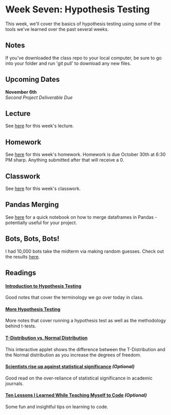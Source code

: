 # Week Seven: Hypothesis Testing

This week, we'll cover the basics of hypothesis testing using some of the tools we've learned over the past several weeks.

## Notes

If you've downloaded the class repo to your local computer, be sure to go into your folder and run 'git pull' to download any new files.

## Upcoming Dates  

**November 6th**  
*Second Project Deliverable Due*


## Lecture

See [here](https://github.com/CSC217/fall_2019/blob/master/week07-hypothesis_testing/Week_Seven_Hypothesis_Testing.pdf) for this week's lecture.

## Homework

See [here](https://github.com/CSC217/fall_2019/blob/master/week07-hypothesis_testing/Homework_Seven.ipynb) for this week's homework. Homework is due October 30th at 6:30 PM sharp. Anything submitted after that will receive a 0.

## Classwork

See [here](https://github.com/CSC217/fall_2019/blob/master/week07-hypothesis_testing/Hypothesis_Testing_Class_Workbook.ipynb) for this week's classwork.

## Pandas Merging

See [here](https://github.com/CSC217/fall_2019/blob/master/week07-hypothesis_testing/Merging_Datasets_Pandas.ipynb) for a quick notebook on how to merge dataframes in Pandas - potentially useful for your project.

## Bots, Bots, Bots!

I had 10,000 bots take the midterm via making random guesses. Check out the results [here](https://github.com/CSC217/fall_2019/blob/master/week07-hypothesis_testing/Midterm_Bot.ipynb).

## Readings

#### [Introduction to Hypothesis Testing](https://ocw.mit.edu/courses/mathematics/18-05-introduction-to-probability-and-statistics-spring-2014/readings/MIT18_05S14_Reading17b.pdf)

Good notes that cover the terminology we go over today in class.

#### [More Hypothesis Testing](https://ocw.mit.edu/courses/mathematics/18-05-introduction-to-probability-and-statistics-spring-2014/readings/MIT18_05S14_Reading18.pdf)

More notes that cover running a hypothesis test as well as the methodology behind t-tests.

#### [T-Distribution vs. Normal Distribution](http://mathlets.org/mathlets/t-distribution/)  
This interactive applet shows the difference between the T-Distribution and the Normal distribution as you increase the degrees of freedom.

#### [Scientists rise up against statistical significance](https://www.nature.com/articles/d41586-019-00857-9) *(Optional)*
Good read on the over-reliance of statistical significance in academic journals.

#### [Ten Lessons I Learned While Teaching Myself to Code](https://tim.blog/2019/03/21/learn-to-code) *(Optional)*

Some fun and insightful tips on learning to code.
